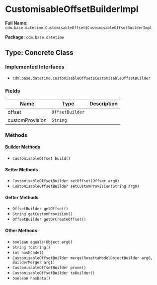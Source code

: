 # CustomisableOffsetBuilderImpl

**Full Name:** `cdm.base.datetime.CustomisableOffset$CustomisableOffsetBuilderImpl`

**Package:** `cdm.base.datetime`

## Type: Concrete Class

### Implemented Interfaces

- `cdm.base.datetime.CustomisableOffset$CustomisableOffsetBuilder`

### Fields

| Name | Type | Description |
|------|------|-------------|
| offset | `OffsetBuilder` |  |
| customProvision | `String` |  |

### Methods

#### Builder Methods

- `CustomisableOffset build()`

#### Setter Methods

- `CustomisableOffsetBuilder setOffset(Offset arg0)`
- `CustomisableOffsetBuilder setCustomProvision(String arg0)`

#### Getter Methods

- `OffsetBuilder getOffset()`
- `String getCustomProvision()`
- `OffsetBuilder getOrCreateOffset()`

#### Other Methods

- `boolean equals(Object arg0)`
- `String toString()`
- `int hashCode()`
- `CustomisableOffsetBuilder merge(RosettaModelObjectBuilder arg0, BuilderMerger arg1)`
- `CustomisableOffsetBuilder prune()`
- `CustomisableOffsetBuilder toBuilder()`
- `boolean hasData()`

